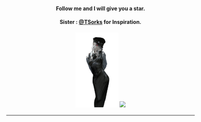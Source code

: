 #### <p align="center"> Follow me and I will give you a star. </p>

#### <p align="center">Sister : [@TSorks](https://github.com/TSorks) for Inspiration.</p>

#### <p align="center"> <img src="https://github.com/Famixy/Famixy/blob/master/assets/Fami.png" height="200px"> <img src="https://github-readme-stats.vercel.app/api?username=Famixy&show_icons=true&theme=yeblu" width="350px"> </p>

<!--#### <p align="center"><img src="https://github.com/Famixy/Famixy/blob/master/assets/StarsTruck.png" width="60px"></p>-->

---
